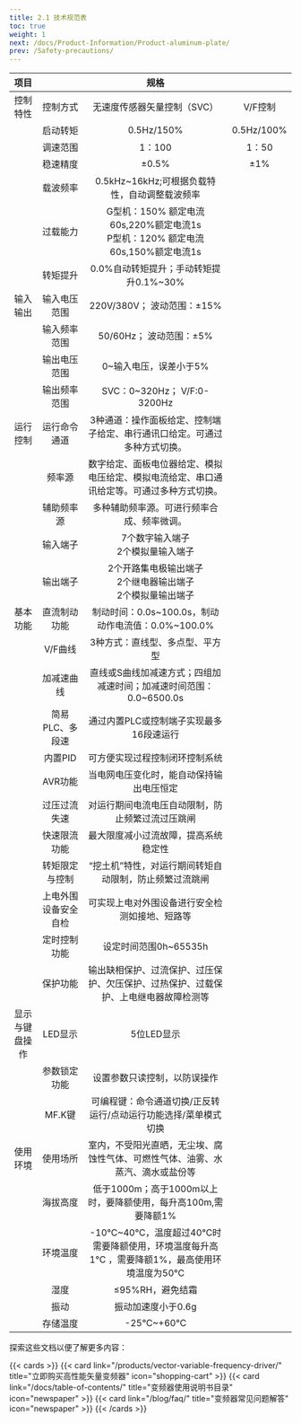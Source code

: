 ```yaml
---
title: 2.1 技术规范表
toc: true
weight: 1
next: /docs/Product-Information/Product-aluminum-plate/
prev: /Safety-precautions/
---
```


| 项目      |  | 规格     |     |
| :----:       |    :----:   |          :----: |       :----: |
|  控制特性    | 控制方式       | 无速度传感器矢量控制（SVC）   |V/F控制  |
|    | 启动转矩       | 0.5Hz/150%      |0.5Hz/100%      |
|    | 调速范围       | 1：100      |1：50      |
|    | 稳速精度       | ±0.5%      |±1%       |
|    | 载波频率       | 0.5kHz~16kHz;可根据负载特性，自动调整载波频率      |      |
|    | 过载能力       | G型机：150% 额定电流60s,220%额定电流1s </br>  P型机：120% 额定电流60s,150%额定电流1s    |   
|    | 转矩提升       | 0.0%自动转矩提升；手动转矩提升0.1%~30%     |     
| 输入输出   | 输入电压范围       | 220V/380V； 波动范围：±15%     | 
|    | 输入频率范围       | 50/60Hz； 波动范围：±5%      | 
|    | 输出电压范围       | 0~输入电压，误差小于5%    | 
|    | 输出频率范围       | SVC：0~320Hz； V/F:0-3200Hz    | 
| 运行控制   | 运行命令通道       | 3种通道：操作面板给定、控制端子给定、串行通讯口给定。可通过多种方式切换。     | 
|    | 频率源       | 数字给定、面板电位器给定、模拟电压给定、模拟电流给定、串口通讯给定等。可通过多种方式切换。     | 
|    | 辅助频率源       | 多种辅助频率源。可进行频率合成、频率微调。   | 
|    | 输入端子       | 7个数字输入端子</br> 2个模拟量输入端子   | 
|   | 输出端子       | 2个开路集电极输出端子</br> 2个继电器输出端子 </br> 2个模拟量输出端子   | 
|  基本功能  | 直流制动功能       | 制动时间：0.0s~100.0s，制动动作电流值：0.0%~100.0%      | 
|    | V/F曲线       | 3种方式：直线型、多点型、平方型    | 
|    | 加减速曲线       | 直线或S曲线加减速方式；四组加减速时间；加减速时间范围：0.0~6500.0s   | 
|    | 简易PLC、多段速       | 通过内置PLC或控制端子实现最多16段速运行    | 
|    | 内置PID       | 可方便实现过程控制闭环控制系统      | 
|    | AVR功能       | 当电网电压变化时，能自动保持输出电压恒定    | 
|    | 过压过流失速       | 对运行期间电流电压自动限制，防止频繁过流过压跳闸    | 
|    | 快速限流功能       | 最大限度减小过流故障，提高系统稳定性     | 
|    | 转矩限定与控制       | “挖土机”特性，对运行期间转矩自动限制，防止频繁过流跳闸     | 
|    | 上电外围设备安全自检       | 可实现上电对外围设备进行安全检测如接地、短路等   | 
|    | 定时控制功能       | 设定时间范围0h~65535h   | 
|    | 保护功能       | 输出缺相保护、过流保护、过压保护、欠压保护、过热保护、过载保护、上电继电器故障检测等     | 
|  显示与键盘操作  | LED显示       | 5位LED显示     | 
|    | 参数锁定功能       | 设置参数只读控制，以防误操作    | 
|    | MF.K键       | 可编程键：命令通道切换/正反转运行/点动运行功能选择/菜单模式切换    | 
| 使用环境   | 使用场所       | 室内，不受阳光直晒，无尘埃、腐蚀性气体、可燃性气体、油雾、水蒸汽、滴水或盐份等     | 
|    | 海拔高度       | 低于1000m；高于1000m以上时，要降额使用，每升高100m,需要降额1%      | 
|    | 环境温度       | -10℃~40℃，温度超过40℃时需要降额使用，环境温度每升高1℃ ，需要降额1%，最高使用环境温度为50℃   | 
|    | 湿度      | ≤95%RH，避免结霜   | 
|    | 振动       | 振动加速度小于0.6g   | 
|    | 存储温度      | -25℃~+60℃    | 

  
探索这些文档以便了解更多内容：

{{< cards >}}
  {{< card link="/products/vector-variable-frequency-driver/" title="立即购买高性能矢量变频器" icon="shopping-cart" >}}
  {{< card link="/docs/table-of-contents/" title="变频器使用说明书目录" icon="newspaper"  >}}
  {{< card link="/blog/faq/" title="变频器常见问题解答" icon="newspaper" >}}
{{< /cards >}}	
